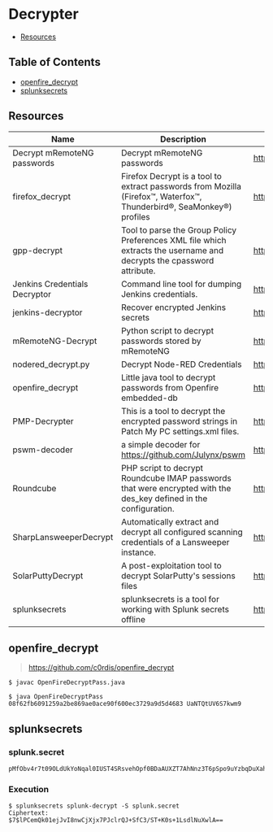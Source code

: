 # Decrypter

- [Resources](#resources)

## Table of Contents

- [openfire_decrypt](#openfire_decrypt)
- [splunksecrets](#splunksecrets)

## Resources

| Name | Description | URL |
| --- | --- | --- |
| Decrypt mRemoteNG passwords | Decrypt mRemoteNG passwords | https://github.com/gquere/mRemoteNG_password_decrypt |
| firefox_decrypt | Firefox Decrypt is a tool to extract passwords from Mozilla (Firefox™, Waterfox™, Thunderbird®, SeaMonkey®) profiles | https://github.com/unode/firefox_decrypt |
| gpp-decrypt | Tool to parse the Group Policy Preferences XML file which extracts the username and decrypts the cpassword attribute. | https://github.com/t0thkr1s/gpp-decrypt |
| Jenkins Credentials Decryptor | Command line tool for dumping Jenkins credentials. | https://github.com/hoto/jenkins-credentials-decryptor |
| jenkins-decryptor | Recover encrypted Jenkins secrets | https://github.com/dadevel/jenkins-decryptor |
| mRemoteNG-Decrypt | Python script to decrypt passwords stored by mRemoteNG | https://github.com/haseebT/mRemoteNG-Decrypt |
| nodered_decrypt.py | Decrypt Node-RED Credentials | https://gist.github.com/Yeeb1/fe9adcd39306e3ced6bdfc7758a43519 |
| openfire_decrypt | Little java tool to decrypt passwords from Openfire embedded-db | https://github.com/c0rdis/openfire_decrypt |
| PMP-Decrypter | This is a tool to decrypt the encrypted password strings in Patch My PC settings.xml files. | https://github.com/LuemmelSec/PMP-Decrypter |
| pswm-decoder | a simple decoder for https://github.com/Julynx/pswm | https://github.com/repo4Chu/pswm-decoder |
| Roundcube | PHP script to decrypt Roundcube IMAP passwords that were encrypted with the des_key defined in the configuration. | https://github.com/TaddlM/roundcube |
| SharpLansweeperDecrypt | Automatically extract and decrypt all configured scanning credentials of a Lansweeper instance. | https://github.com/Yeeb1/SharpLansweeperDecrypt |
| SolarPuttyDecrypt | A post-exploitation tool to decrypt SolarPutty's sessions files | https://github.com/VoidSec/SolarPuttyDecrypt |
| splunksecrets | splunksecrets is a tool for working with Splunk secrets offline | https://github.com/HurricaneLabs/splunksecrets |

## openfire_decrypt

> https://github.com/c0rdis/openfire_decrypt

```console
$ javac OpenFireDecryptPass.java
```

```console
$ java OpenFireDecryptPass 08f62fb6091259a2be869ae0ace90f600ec3729a9d5d4683 UaNTQtUV6S7kwm9
```

## splunksecrets

### splunk.secret

```console
pMfObv4r7t09OLdUkYoNqal0IUST4SRsvehOpf0BDaAUXZT7AhNnz3T6pSpo9uYzbqDuXahUllXO7PEeFNg6s9QumAlUZxnbFDhZGN63qjuZbTw1sthPCLAfXb1GIDKNM2pyiL8scN0XJkLVC32w2GEervDNGjlm9XB2bAdp7D2HmYYFAzVHJTzeZ0uiYbzUU93LA24BdAZh6tk7RfVmpkA508Gip026vm2iCCVZoeqz0Uwmd3c4WGPpodQELU
```

### Execution

```console
$ splunksecrets splunk-decrypt -S splunk.secret
Ciphertext: $7$lPCemQk01ejJvI8nwCjXjx7PJclrQJ+SfC3/ST+K0s+1LsdlNuXwlA==
```
